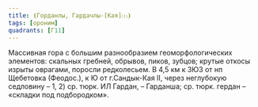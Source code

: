```yaml
---
title: ⦗Горданлы, Гардачлы-[Кая]⒯⦘
tags: [ороним]
quadrants: [Г11]
---
```


Массивная гора с большим разнообразием геоморфологических элементов: скальных
гребней, обрывов, пиков, зубцов; крутые откосы изрыты оврагами, поросли
редколесьем. В 4,5 км к ЗЮЗ от нп Щебетовка (Феодос.), к Ю от г.Сандык-Кая II,
через неглубокую седловину – 1, 2) ср. тюрк. ИЛ Гардан, – Гарданша; ср. тюрк.
гердан – «складки под подбородком».
